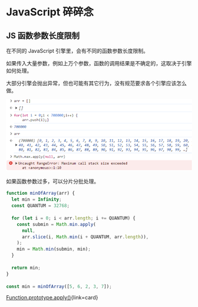 # JavaScript 碎碎念

## JS 函数参数长度限制

在不同的 JavaScript 引擎里，会有不同的函数参数长度限制。

如果传入大量参数，例如上万个参数，函数的调用结果是不确定的，这取决于引擎如何处理。

大部分引擎会抛出异常，但也可能有其它行为，没有规范要求各个引擎应该怎么做。

![JS函数参数长度限制](./images/js_max_params_length.png)

如果函数参数过多，可以分片分批处理。

```js
function minOfArray(arr) {
  let min = Infinity;
  const QUANTUM = 32768;

  for (let i = 0; i < arr.length; i += QUANTUM) {
    const submin = Math.min.apply(
      null,
      arr.slice(i, Math.min(i + QUANTUM, arr.length)),
    );
    min = Math.min(submin, min);
  }

  return min;
}

const min = minOfArray([5, 6, 2, 3, 7]);
```

[Function.prototype.apply()](https://developer.mozilla.org/zh-CN/docs/Web/JavaScript/Reference/Global_Objects/Function/apply){link=card}